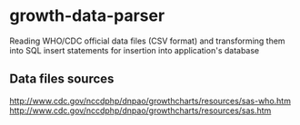 # growth-data-parser
Reading WHO/CDC official data files (CSV format) and transforming them into SQL insert statements for insertion into application's database

## Data files sources
http://www.cdc.gov/nccdphp/dnpao/growthcharts/resources/sas-who.htm
http://www.cdc.gov/nccdphp/dnpao/growthcharts/resources/sas.htm
